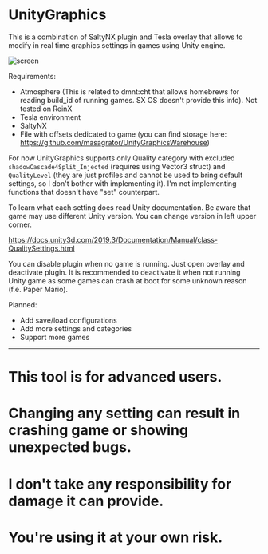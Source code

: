 # UnityGraphics

This is a combination of SaltyNX plugin and Tesla overlay that allows to modify in real time graphics settings in games using Unity engine.

![screen](https://github.com/masagrator/UnityGraphicsManager/blob/master/Screen.jpg?raw=true)

Requirements:
- Atmosphere (This is related to dmnt:cht that allows homebrews for reading build_id of running games. SX OS doesn't provide this info). Not tested on ReinX
- Tesla environment
- SaltyNX
- File with offsets dedicated to game (you can find storage here: https://github.com/masagrator/UnityGraphicsWarehouse)

For now UnityGraphics supports only Quality category with excluded `shadowCascade4Split_Injected` (requires using Vector3 struct) and `QualityLevel` (they are just profiles and cannot be used to bring default settings, so I don't bother with implementing it). I'm not implementing functions that doesn't have "set" counterpart.

To learn what each setting does read Unity documentation. Be aware that game may use different Unity version. You can change version in left upper corner.

https://docs.unity3d.com/2019.3/Documentation/Manual/class-QualitySettings.html

You can disable plugin when no game is running. Just open overlay and deactivate plugin. It is recommended to deactivate it when not running Unity game as some games can crash at boot for some unknown reason (f.e. Paper Mario).

Planned:
- Add save/load configurations
- Add more settings and categories
- Support more games

---

# This tool is for advanced users.

# Changing any setting can result in crashing game or showing unexpected bugs. 

# I don't take any responsibility for damage it can provide. 

# You're using it at your own risk.
